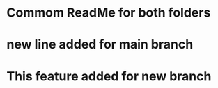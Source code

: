 # Commom ReadMe for both folders
# new line added for main branch
# This feature added for new branch
